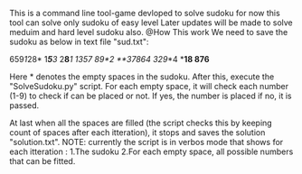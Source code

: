 
This is a command line tool-game devloped to solve sudoku for now this tool can solve only sudoku of easy level Later updates will be made to solve meduim and hard level sudoku also.
@How This work
We need to save the sudoku as below in text file "sud.txt":

659*1*28*
1***5**3*
2**8***1*
***135*7*
8**9****2
**3*7864*
3*2**9**4
*****18**
**876****

Here * denotes the empty spaces in the sudoku.
After this, execute the "SolveSudoku.py" script. For each empty space, it will check each number (1-9) to check if can be placed or not.
If yes, the number is placed if no, it is passed.

At last when all the spaces are filled (the script checks this by keeping count of spaces after each itteration), it stops and saves the solution "solution.txt".
NOTE: currently the script is in verbos mode that shows for each itteration :
        1.The sudoku
        2.For each empty space, all possible numbers that can be fitted. 
 
